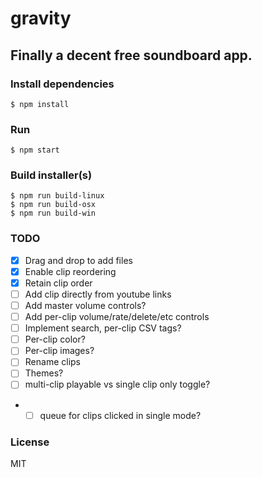 # gravity

## Finally a decent free soundboard app.

### Install dependencies

```
$ npm install
```

### Run

```
$ npm start
```

### Build installer(s)

```
$ npm run build-linux
$ npm run build-osx
$ npm run build-win
```

### TODO

- [x] Drag and drop to add files
- [x] Enable clip reordering
- [x] Retain clip order
- [ ] Add clip directly from youtube links
- [ ] Add master volume controls?
- [ ] Add per-clip volume/rate/delete/etc controls
- [ ] Implement search, per-clip CSV tags?
- [ ] Per-clip color?
- [ ] Per-clip images?
- [ ] Rename clips
- [ ] Themes?
- [ ] multi-clip playable vs single clip only toggle?
- - [ ] queue for clips clicked in single mode?

### License

MIT
